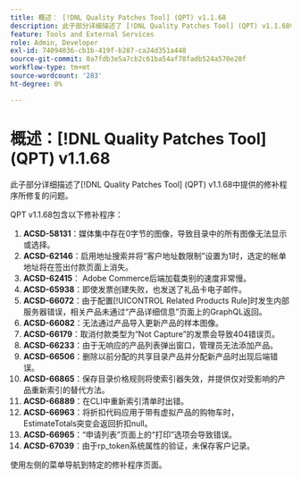 ```yaml
---
title: 概述： [!DNL Quality Patches Tool] (QPT) v1.1.68
description: 此子部分详细描述了 [!DNL Quality Patches Tool] (QPT) v1.1.68中提供的修补程序所修复的问题。
feature: Tools and External Services
role: Admin, Developer
exl-id: 74094036-cb1b-419f-b287-ca24d351a448
source-git-commit: 0a7fdb3e5a7cb2c61ba54af78fadb524a570e20f
workflow-type: tm+mt
source-wordcount: '283'
ht-degree: 0%

---
```


# 概述：[!DNL Quality Patches Tool] (QPT) v1.1.68

此子部分详细描述了[!DNL Quality Patches Tool] (QPT) v1.1.68中提供的修补程序所修复的问题。

QPT v1.1.68包含以下修补程序：
1. **ACSD-58131**：媒体集中存在0字节的图像，导致目录中的所有图像无法显示或选择。
1. **ACSD-62146**：启用地址搜索并将“客户地址数限制”设置为1时，选定的帐单地址将在签出付款页面上消失。
1. **ACSD-62415**： Adobe Commerce后端加载类别的速度非常慢。
1. **ACSD-65938**：即使发票创建失败，也发送了礼品卡电子邮件。
1. **ACSD-66072**：由于配置[!UICONTROL Related Products Rule]时发生内部服务器错误，相关产品未通过“产品详细信息”页面上的GraphQL返回。
1. **ACSD-66082**：无法通过产品导入更新产品的样本图像。
1. **ACSD-66179**：取消付款类型为“Not Capture”的发票会导致404错误页。
1. **ACSD-66233**：由于无响应的产品列表弹出窗口，管理员无法添加产品。
1. **ACSD-66506**：删除以前分配的共享目录产品并分配新产品时出现后端错误。
1. **ACSD-66865**：保存目录价格规则将使索引器失效，并提供仅对受影响的产品重新索引的替代方法。
1. **ACSD-66889**：在CLI中重新索引清单时出错。
1. **ACSD-66963**：将折扣代码应用于带有虚拟产品的购物车时，EstimateTotals突变会返回折扣null。
1. **ACSD-66965**：“申请列表”页面上的“打印”选项会导致错误。
1. **ACSD-67039**：由于rp_token系统属性的验证，未保存客户记录。

使用左侧的菜单导航到特定的修补程序页面。
